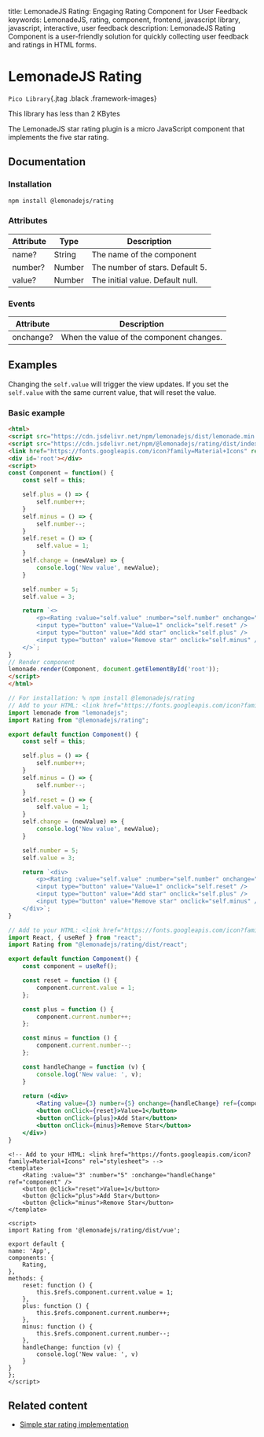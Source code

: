 title: LemonadeJS Rating: Engaging Rating Component for User Feedback
keywords: LemonadeJS, rating, component, frontend, javascript library, javascript, interactive, user feedback
description: LemonadeJS Rating Component is a user-friendly solution for quickly collecting user feedback and ratings in HTML forms.

LemonadeJS Rating
======
`Pico Library`{.jtag .black .framework-images}

This library has less than 2 KBytes  
  
The LemonadeJS star rating plugin is a micro JavaScript component that implements the five star rating.  

Documentation
-------------

### Installation

```bash
npm install @lemonadejs/rating
```

### Attributes

| Attribute | Type | Description |
| --- | --- | --- |
| name? | String | The name of the component |
| number? | Number | The number of stars. Default 5. |
| value? | Number | The initial value. Default null. |

### Events

| Attribute | Description |
| --- | --- |
| onchange? | When the value of the component changes. |


Examples
--------

Changing the `self.value` will trigger the view updates. If you set the `self.value` with the same current value, that will reset the value.  
  
### Basic example

```html
<html>
<script src="https://cdn.jsdelivr.net/npm/lemonadejs/dist/lemonade.min.js"></script>
<script src="https://cdn.jsdelivr.net/npm/@lemonadejs/rating/dist/index.min.js"></script>
<link href="https://fonts.googleapis.com/icon?family=Material+Icons" rel="stylesheet">
<div id='root'></div>
<script>
const Component = function() {
    const self = this;

    self.plus = () => {
        self.number++;
    }
    self.minus = () => {
        self.number--;
    }
    self.reset = () => {
        self.value = 1;
    }
    self.change = (newValue) => {
        console.log('New value', newValue);
    }

    self.number = 5;
    self.value = 3;

    return `<>
        <p><Rating :value="self.value" :number="self.number" onchange="self.change" /></p>
        <input type="button" value="Value=1" onclick="self.reset" />
        <input type="button" value="Add star" onclick="self.plus" />
        <input type="button" value="Remove star" onclick="self.minus" />
    </>`;
}
// Render component
lemonade.render(Component, document.getElementById('root'));
</script>
</html>
```
```javascript
// For installation: % npm install @lemonadejs/rating
// Add to your HTML: <link href="https://fonts.googleapis.com/icon?family=Material+Icons" rel="stylesheet">
import lemonade from "lemonadejs";
import Rating from "@lemonadejs/rating";

export default function Component() {
    const self = this;

    self.plus = () => {
        self.number++;
    }
    self.minus = () => {
        self.number--;
    }
    self.reset = () => {
        self.value = 1;
    }
    self.change = (newValue) => {
        console.log('New value', newValue);
    }

    self.number = 5;
    self.value = 3;

    return `<div>
        <p><Rating :value="self.value" :number="self.number" onchange="self.change" /></p>
        <input type="button" value="Value=1" onclick="self.reset" />
        <input type="button" value="Add star" onclick="self.plus" />
        <input type="button" value="Remove star" onclick="self.minus" />
    </div>`;
}
```
```jsx
// Add to your HTML: <link href="https://fonts.googleapis.com/icon?family=Material+Icons" rel="stylesheet">
import React, { useRef } from "react";
import Rating from "@lemonadejs/rating/dist/react";

export default function Component() {
    const component = useRef();

    const reset = function () {
        component.current.value = 1;
    };

    const plus = function () {
        component.current.number++;
    };

    const minus = function () {
        component.current.number--;
    };

    const handleChange = function (v) {
        console.log('New value: ', v);
    }
    
    return (<div>
        <Rating value={3} number={5} onchange={handleChange} ref={component} />
        <button onClick={reset}>Value=1</button>
        <button onClick={plus}>Add Star</button>
        <button onClick={minus}>Remove Star</button>
    </div>)
}
```
```vue
<!-- Add to your HTML: <link href="https://fonts.googleapis.com/icon?family=Material+Icons" rel="stylesheet"> -->
<template>
    <Rating :value="3" :number="5" :onchange="handleChange" ref="component" />
    <button @click="reset">Value=1</button>
    <button @click="plus">Add Star</button>
    <button @click="minus">Remove Star</button>
</template>

<script>
import Rating from '@lemonadejs/rating/dist/vue';

export default {
name: 'App',
components: {
    Rating,
},
methods: {
    reset: function () {
        this.$refs.component.current.value = 1;
    },
    plus: function () {
        this.$refs.component.current.number++;
    },
    minus: function () {
        this.$refs.component.current.number--;
    },
    handleChange: function (v) {
        console.log('New value: ', v)
    }
}
};
</script>
```

Related content
---------------

*   [Simple star rating implementation](/examples/rating)
